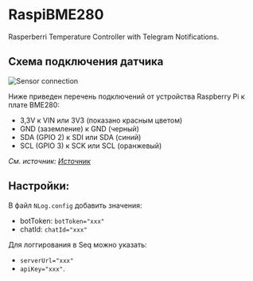 # RaspiBME280
Rasperberri Temperature Controller with Telegram Notifications.

## Схема подключения датчика

![Sensor connection](https://docs.microsoft.com/ru-ru/dotnet/iot/media/rpi-bmp280_i2c-thumb.png)

Ниже приведен перечень подключений от устройства Raspberry Pi к плате BME280:
- 3,3V к VIN или 3V3 (показано красным цветом)
- GND (заземление) к GND (черный)
- SDA (GPIO 2) к SDI или SDA (синий)
- SCL (GPIO 3) к SCK или SCL (оранжевый)

*См. источник: [Источник](https://docs.microsoft.com/ru-ru/dotnet/iot/tutorials/temp-sensor)*

## Настройки:
В файл `NLog.config` добавить значения:
 - botToken: `botToken="xxx"`
 - chatId: `chatId="xxx"`
 
 Для логгирования в Seq можно указать:
 - `serverUrl="xxx"` 
 - `apiKey="xxx"`.
